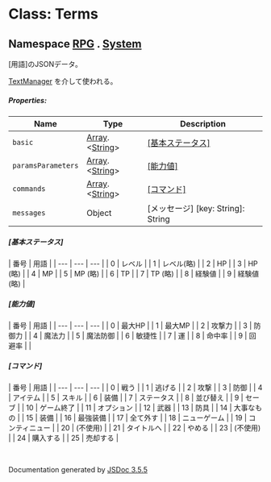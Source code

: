 # Class: Terms

## Namespace [RPG](RPG.md) . [System](RPG.System.md)

[用語]のJSONデータ。

[TextManager](TextManager.md) を介して使われる。

##### Properties:

| Name | Type | Description |
| --- | --- | --- |
| `basic` | [Array](Array.md).<[String](String.md)> | [[基本ステータス]](RPG.System.Terms.md#[基本ステータス]) |
| `paramsParameters` | [Array](Array.md).<[String](String.md)> | [[能力値]](RPG.System.Terms.md#[能力値]) |
| `commands` | [Array](Array.md).<[String](String.md)> | [[コマンド]](RPG.System.Terms.md#[コマンド]) |
| `messages` | Object |[メッセージ] [key: String]: String |

##### [基本ステータス]
| 番号 | 用語 |
| --- | --- | --- |
| 0 | レベル |
| 1 | レベル(略) |
| 2 | HP |
| 3 | HP (略) |
| 4 | MP |
| 5 | MP (略) |
| 6 | TP |
| 7 | TP (略) |
| 8 | 経験値 |
| 9 | 経験値 (略) |

##### [能力値]
| 番号 | 用語 |
| --- | --- | --- |
| 0 | 最大HP |
| 1 | 最大MP |
| 2 | 攻撃力 |
| 3 | 防御力 |
| 4 | 魔法力 |
| 5 | 魔法防御 |
| 6 | 敏捷性 |
| 7 | 運 |
| 8 | 命中率 |
| 9 | 回避率 |  |


##### [コマンド] 
| 番号 | 用語 |
| --- | --- | --- |
| 0 | 戦う |
| 1 | 逃げる |
| 2 | 攻撃 |
| 3 | 防御 |
| 4 | アイテム |
| 5 | スキル |
| 6 | 装備 |
| 7 | ステータス |
| 8 | 並び替え |
| 9 | セーブ |
| 10 | ゲーム終了 |
| 11 | オプション |
| 12 | 武器 |
| 13 | 防具 |
| 14 | 大事なもの |
| 15 | 装備 |
| 16 | 最強装備 |
| 17 | 全て外す |
| 18 | ニューゲーム |
| 19 | コンティニュー |
| 20 | (不使用) |
| 21 | タイトルへ |
| 22 | やめる |
| 23 | (不使用) |
| 24 | 購入する |
| 25 | 売却する |
 <br>

  Documentation generated by [JSDoc 3.5.5](https://github.com/jsdoc3/jsdoc)
